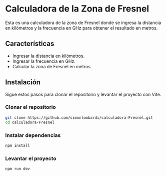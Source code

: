 # Calculadora de la Zona de Fresnel

Esta es una calculadora de la zona de Fresnel donde se ingresa la distancia en kilómetros y la frecuencia en GHz para obtener el resultado en metros.

## Características

- Ingresar la distancia en kilómetros.
- Ingresar la frecuencia en GHz.
- Calcular la zona de Fresnel en metros.

## Instalación

Sigue estos pasos para clonar el repositorio y levantar el proyecto con Vite.

### Clonar el repositorio

```bash
git clone https://github.com/simonlombardi/calculadora-Fresnel.git
cd calculadora-Fresnel
```

### Instalar dependencias

```bash
npm install
```
### Levantar el proyecto

```bash
npm run dev
```
